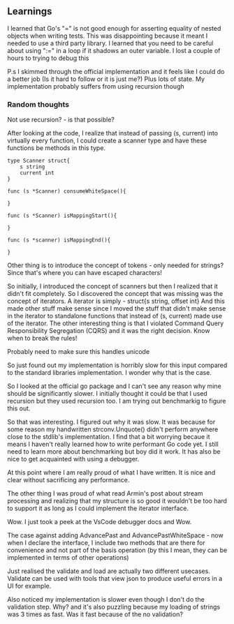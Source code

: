 ## Learnings

I learned that Go's "=" is not good enough for asserting equality of nested objects when writing tests. This was disappointing because it meant I needed to
use a third party library.
I learned that you need to be careful about using ":=" in a loop if it shadows an outer variable. I lost a couple of hours to trying to debug this

P.s I skimmed through the official implementation and it feels like I could do a better job (Is it hard to follow or it is just me?)
Plus lots of state. My implementation probably suffers from using recursion though


### Random thoughts
Not use recursion? - is that possible?

After looking at the code, I realize that instead of passing (s, current) into virtually every function, I could create a scanner type
and have these functions be methods in this type.
```golang
type Scanner struct{
    s string
    current int
}

func (s *Scanner) consumeWhiteSpace(){

}

func (s *Scanner) isMappingStart(){

}

func (s *scanner) isMappingEnd(){

}
```
Other thing is to introduce the concept of tokens - only needed for strings? Since that's where you can have escaped characters!

So initially, I introduced the concept of scanners but then I realized that it didn't fit completely.
So I discovered the concept that was missing was the concept of iterators. A iterator is simply - struct{s string, offset int}
And this made other stuff make sense since I moved the stuff that didn't make sense in the iterator to standalone functions that instead of (s, current)
made use of the iterator. The other interesting thing is that I violated Command Query Responsibility Segregation (CQRS) and it was the right decision.
Know when to break the rules!


Probably need to make sure this handles unicode

So just found out my implementation is horribly slow for this input compared to the standard libraries implementation. I wonder why that is the
case.


So I looked at the official go package and I can't see any reason why mine should be significantly slower. I initially thought it could be that I used
recursion but they used recursion too. I am trying out benchmarkig to figure this out.


So that was interesting. I figured out why it was slow. It was because for some reason my handwritten strconv.Unquote() didn't perform anywhere close to the
stdlib's implementation. I find that a bit worrying becaue it means I haven't really learned how to write performant Go code yet. I still need to learn more about benchmarking
but boy did it work. It has also be nice to get acquainted with using a debugger.

At this point where I am really proud of what I have written. It is nice and clear without sacrificing any performance.

The other thing I was proud of what read Armin's post about stream processing and realizing that my structure is so good it wouldn't be too hard to support it as long as I could implement the
iterator interface.


Wow. I just took a peek at the VsCode debugger docs and Wow.

The case against adding AdvancePast and AdvancePastWhiteSpace - now when I declare the interface, I include two methods that are there for convenience and not part of the basis operation (by this I mean,
they can be implemented in terms of other operations)


Just realised the validate and load are actually two different usecases. Validate can be used with tools that view json to produce useful errors in a UI for example.

Also noticed my implementation is slower even though I don't do the validation step. Why? and it's also puzzling because my loading of strings was 3 times as fast. Was it fast because of the no validation?

